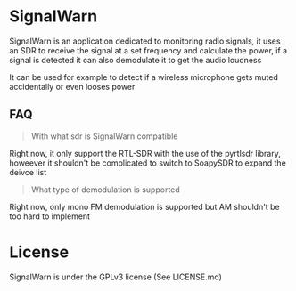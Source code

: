 # SignalWarn
SignalWarn is an application dedicated to monitoring radio signals, it uses an SDR to receive the signal at a set frequency and calculate the power, if a signal is detected it can also demodulate it to get the audio loudness

It can be used for example to detect if a wireless microphone gets muted accidentally or even looses power

## FAQ
> With what sdr is SignalWarn compatible

Right now, it only support the RTL-SDR with the use of the pyrtlsdr library, howeever it shouldn't be complicated to switch to SoapySDR to expand the deivce list
> What type of demodulation is supported

Right now, only mono FM demodulation is supported but AM shouldn't be too hard to implement

# License
SignalWarn is under the GPLv3 license (See LICENSE.md)
